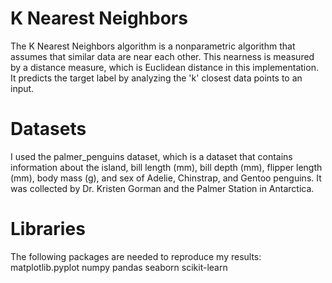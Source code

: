 # K Nearest Neighbors

The K Nearest Neighbors algorithm is a nonparametric algorithm that assumes that similar data are near each other. This nearness is measured by a distance measure, which is Euclidean distance in this implementation. It predicts the target label by analyzing the 'k' closest data points to an input.

# Datasets

I used the palmer_penguins dataset, which is a dataset that contains information about the island, bill length (mm), bill depth (mm), flipper length (mm), body mass (g), and sex of Adelie, Chinstrap, and Gentoo penguins. It was collected by Dr. Kristen Gorman and the Palmer Station in Antarctica.

# Libraries

The following packages are needed to reproduce my results:
matplotlib.pyplot
numpy
pandas
seaborn
scikit-learn